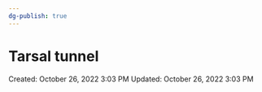 ```yaml
---
dg-publish: true
---
```


# Tarsal tunnel

Created: October 26, 2022 3:03 PM
Updated: October 26, 2022 3:03 PM